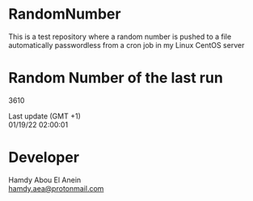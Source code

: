 # RandomNumber    
This is a test repository where a random number is pushed to a file automatically passwordless from a cron job in my Linux CentOS server    
# Random Number of the last run   
3610
      
Last update (GMT +1)    
01/19/22 02:00:01
# Developer    
Hamdy Abou El Anein   
hamdy.aea@protonmail.com
